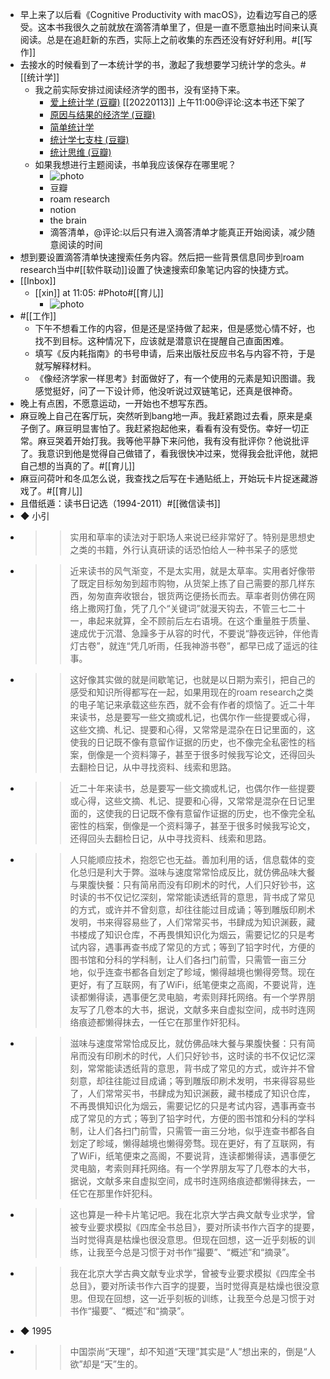 - 早上来了以后看《Cognitive Productivity with macOS》，边看边写自己的感受。这本书我很久之前就放在滴答清单里了，但是一直不愿意抽出时间来认真阅读。总是在追赶新的东西，实际上之前收集的东西还没有好好利用。#[[写作]]
- 去接水的时候看到了一本统计学的书，激起了我想要学习统计学的念头。#[[统计学]]
    - 我之前实际安排过阅读经济学的图书，没有坚持下来。
        - [爱上统计学 (豆瓣)](https://book.douban.com/subject/2985995/) [[20220113]] 上午11:00@评论:这本书还下架了
        - [原因与结果的经济学 (豆瓣)](https://book.douban.com/subject/33425193/)
        - [简单统计学 ](https://read.douban.com/ebook/56464317/?dcs=subject-rec&dcm=douban&dct=27192209)
        - [统计学七支柱 (豆瓣)](https://book.douban.com/subject/30134619/)
        - [统计思维 (豆瓣)](https://book.douban.com/subject/27192209/)
    - 如果我想进行主题阅读，书单我应该保存在哪里呢？
        - ![photo](https://firebasestorage.googleapis.com/v0/b/firescript-577a2.appspot.com/o/imgs%2Fapp%2Fxinyiheng%2FAO4kH-ihF?alt=media&token=9bc88fb4-e5f5-468c-9366-082282690dd1)
        - 豆瓣
        - roam research
        - notion
        - the brain
        - 滴答清单，@评论:以后只有进入滴答清单才能真正开始阅读，减少随意阅读的时间
- 想到要设置滴答清单快速搜索任务内容。然后把一些背景信息同步到roam research当中#[[软件联动]]设置了快速搜索印象笔记内容的快捷方式。
- [[Inbox]]
    - [[xin]] at 11:05: #Photo#[[育儿]]
        - ![photo](https://firebasestorage.googleapis.com/v0/b/firescript-577a2.appspot.com/o/imgs%2Fapp%2Fxinyiheng%2FbYXZRkZAk?alt=media&token=1be71165-e09e-4852-9d94-d3c9b516b8b4)
- #[[工作]]
    - 下午不想看工作的内容，但是还是坚持做了起来，但是感觉心情不好，也找不到目标。这种情况下，应该就是潜意识在提醒自己直面困难。
    - 填写《反内耗指南》的书号申请，后来出版社反应书名与内容不符，于是就写解释材料。
    - 《像经济学家一样思考》封面做好了，有一个使用的元素是知识图谱。我感觉挺好，问了一下设计师，他没听说过双链笔记，还真是很神奇。
- 晚上有点困，不愿意运动，一开始也不想写东西。
- 麻豆晚上自己在客厅玩，突然听到bang地一声。我赶紧跑过去看，原来是桌子倒了。麻豆明显害怕了。我赶紧抱起他来，看看有没有受伤。幸好一切正常。麻豆哭着开始打我。我等他平静下来问他，我有没有批评你？他说批评了。我意识到他是觉得自己做错了，看我很快冲过来，觉得我会批评他，就把自己想的当真的了。#[[育儿]]
- 麻豆问荷叶和冬瓜怎么说，我查找之后写在卡通贴纸上，开始玩卡片捉迷藏游戏了。#[[育儿]]
- 且借纸遁：读书日记选（1994-2011）#[[微信读书]]
- ◆ 小引
- >> 实用和草率的读法对于职场人来说已经非常好了。特别是思想史之类的书籍，外行认真研读的话恐怕给人一种书呆子的感觉
- >> 近来读书的风气渐变，不是太实用，就是太草率。实用者好像带了既定目标匆匆到超市购物，从货架上拣了自己需要的那几样东西，匆匆直奔收银台，银货两讫便扬长而去。草率者则仿佛在网络上撒网打鱼，凭了几个“关键词”就漫天钩去，不管三七二十一，串起来就算，全不顾前后左右语境。在这个重量胜于质量、速成优于沉潜、急躁多于从容的时代，不要说“静夜远钟，伴他青灯古卷”，就连“凭几听雨，任我神游书卷”，都早已成了遥远的往事。
- >> 这好像其实做的就是间歇笔记，也就是以日期为索引，把自己的感受和知识所得都写在一起，如果用现在的roam research之类的电子笔记来承载这些东西，就不会有作者的烦恼了。近二十年来读书，总是要写一些文摘或札记，也偶尔作一些提要或心得，这些文摘、札记、提要和心得，又常常是混杂在日记里面的，这使我的日记既不像有意留作证据的历史，也不像完全私密性的档案，倒像是一个资料簿子，甚至于很多时候我写论文，还得回头去翻检日记，从中寻找资料、线索和思路。
- >> 近二十年来读书，总是要写一些文摘或札记，也偶尔作一些提要或心得，这些文摘、札记、提要和心得，又常常是混杂在日记里面的，这使我的日记既不像有意留作证据的历史，也不像完全私密性的档案，倒像是一个资料簿子，甚至于很多时候我写论文，还得回头去翻检日记，从中寻找资料、线索和思路。
- >> 人只能顺应技术，抱怨它也无益。善加利用的话，信息载体的变化总归是利大于弊。滋味与速度常常恰成反比，就仿佛品味大餐与果腹快餐：只有简帛而没有印刷术的时代，人们只好钞书，这时读的书不仅记忆深刻，常常能读透纸背的意思，背书成了常见的方式，或许并不曾刻意，却往往能过目成诵；等到雕版印刷术发明，书来得容易些了，人们常常买书，书肆成为知识渊薮，藏书楼成了知识仓库，不再畏惧知识化为烟云，需要记忆的只是考试内容，遇事再查书成了常见的方式；等到了铅字时代，方便的图书馆和分科的学科制，让人们各扫门前雪，只需管一亩三分地，似乎连查书都各自划定了畛域，懒得越境也懒得旁骛。现在更好，有了互联网，有了WiFi，纸笔便束之高阁，不要说背，连读都懒得读，遇事便乞灵电脑，考索则拜托网络。有一个学界朋友写了几卷本的大书，据说，文献多来自虚拟空间，成书时连网络痕迹都懒得抹去，一任它在那里作奸犯科。
- >> 滋味与速度常常恰成反比，就仿佛品味大餐与果腹快餐：只有简帛而没有印刷术的时代，人们只好钞书，这时读的书不仅记忆深刻，常常能读透纸背的意思，背书成了常见的方式，或许并不曾刻意，却往往能过目成诵；等到雕版印刷术发明，书来得容易些了，人们常常买书，书肆成为知识渊薮，藏书楼成了知识仓库，不再畏惧知识化为烟云，需要记忆的只是考试内容，遇事再查书成了常见的方式；等到了铅字时代，方便的图书馆和分科的学科制，让人们各扫门前雪，只需管一亩三分地，似乎连查书都各自划定了畛域，懒得越境也懒得旁骛。现在更好，有了互联网，有了WiFi，纸笔便束之高阁，不要说背，连读都懒得读，遇事便乞灵电脑，考索则拜托网络。有一个学界朋友写了几卷本的大书，据说，文献多来自虚拟空间，成书时连网络痕迹都懒得抹去，一任它在那里作奸犯科。
- >> 这也算是一种卡片笔记吧。我在北京大学古典文献专业求学，曾被专业要求模拟《四库全书总目》，要对所读书作六百字的提要，当时觉得真是枯燥也很没意思。但现在回想，这一近乎刻板的训练，让我至今总是习惯于对书作“撮要”、“概述”和“摘录”。
- >> 我在北京大学古典文献专业求学，曾被专业要求模拟《四库全书总目》，要对所读书作六百字的提要，当时觉得真是枯燥也很没意思。但现在回想，这一近乎刻板的训练，让我至今总是习惯于对书作“撮要”、“概述”和“摘录”。
- ◆ 1995
- >> 中国崇尚“天理”，却不知道“天理”其实是“人”想出来的，倒是“人欲”却是“天”生的。
